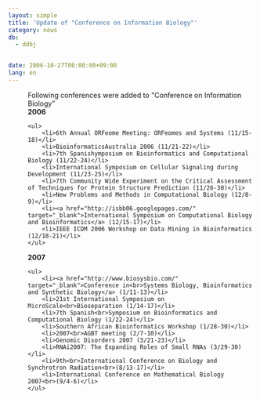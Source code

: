 ```yaml
---
layout: simple
title: 'Update of "Conference on Information Biology"'
category: news
db:
  - ddbj


date: 2006-10-27T00:00:00+09:00
lang: en
---
```


<html>
<dd>Following conferences were added to "Conference on Information Biology"
<dd><b>2006</b>

    <ul>
        <li>6th Annual ORFeome Meeting: ORFeomes and Systems (11/15-18)</li>
        <li>BioinformaticsAustralia 2006 (11/21-22)</li>
        <li>7th Spanishymposium on Bioinformatics and Computational Biology (11/22-24)</li>
        <li>International Symposium on Cellular Signaling during Development (11/23-25)</li>
        <li>7th Community Wide Experiment on the Critical Assessment of Techniques for Protein Structure Prediction (11/26-30)</li>
        <li>New Problems and Methods in Computational Biology (12/8-9)</li>
        <li><a href="http://isbb06.googlepages.com/" target="_blank">International Symposium on Computational Biology and Bioinformatics</a> (12/15-17)</li>
        <li>IEEE ICDM 2006 Workshop on Data Mining in Bioinformatics (12/18-21)</li>
    </ul>
<dd><b>2007</b>

    <ul>
        <li><a href="http://www.biosysbio.com/" target="_blank">Conference in<br>Systems Biology, Bioinformatics and Synthetic Biology</a> (1/11-13)</li>
        <li>21st International Symposium on MicroScale<br>Bioseparation (1/14-17)</li>
        <li>7th Spanish<br>Symposium on Bioinformatics and Computational Biology (1/22-24)</li>
        <li>Southern African Bioinformatics Workshop (1/28-30)</li>
        <li>2007<br>AGBT meeting (2/7-10)</li>
        <li>Genomic Disorders 2007 (3/21-23)</li>
        <li>RNAi2007: The Expanding Roles of Small RNAs (3/29-30)</li>
        <li>9th<br>International Conference on Biology and Synchrotron Radiation<br>(8/13-17)</li>
        <li>International Conference on Mathematical Biology 2007<br>(9/4-6)</li>
    </ul>
</dd>
</dd>
</dd>
</html>

